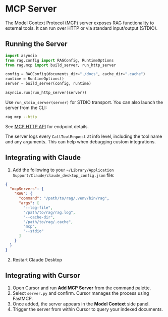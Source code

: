 # MCP Server

The Model Context Protocol (MCP) server exposes RAG functionality to external tools. It can run over HTTP or via standard input/output (STDIO).

## Running the Server

```python
import asyncio
from rag.config import RAGConfig, RuntimeOptions
from rag.mcp import build_server, run_http_server

config = RAGConfig(documents_dir="./docs", cache_dir=".cache")
runtime = RuntimeOptions()
server = build_server(config, runtime)

asyncio.run(run_http_server(server))
```

Use `run_stdio_server(server)` for STDIO transport. You can also launch the
server from the CLI:

```bash
rag mcp --http
```

See [MCP HTTP API](api_http.md) for endpoint details.

The server logs every `CallToolRequest` at info level, including the tool name
and any arguments. This can help when debugging custom integrations.

## Integrating with Claude

1. Add the following to your `~/Library/Application Support/Claude/claude_desktop_config.json` file:

```json
{
  "mcpServers": {
    "RAG": {
      "command": "/path/to/rag/.venv/bin/rag",
      "args": [
        "--log-file",
        "/path/to/rag/rag.log",
        "--cache-dir",
        "/path/to/rag/.cache",
        "mcp",
        "--stdio"
      ]
    }
  }
} 

```

2. Restart Claude Desktop

## Integrating with Cursor

1. Open Cursor and run **Add MCP Server** from the command palette.
2. Select `server.py` and confirm. Cursor manages the process using FastMCP.
3. Once added, the server appears in the **Model Context** side panel.
4. Trigger the server from within Cursor to query your indexed documents.
